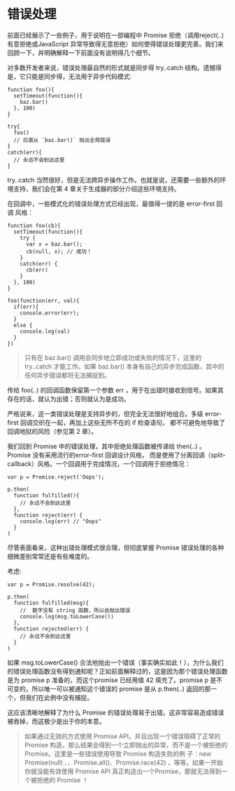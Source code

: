 # 错误处理

前面已经展示了一些例子，用于说明在一部编程中 Promise 拒绝（调用reject(..)有意拒绝或JavaScript 异常导致得无意拒绝）如何使得错误处理更完善。我们来回顾一下，并明确解释一下前面没有说明得几个细节。

对多数开发者来说，错误处理最自然的形式就是同步得 try..catch 结构。遗憾得是，它只能是同步得，无法用于异步代码模式:
```
function foo(){
  setTimeout(function(){
    baz.bar()
  }, 100)
}

try{
  foo()
  // 后面从 `baz.bar()` 抛出全局错误
}
catch(err){
  // 永远不会到达这里
}
```
try..catch 当然很好，但是无法跨异步操作工作。也就是说，还需要一些额外的环境支持，我们会在第 4 章关于生成器的部分介绍这些环境支持。

在回调中，一些模式化的错误处理方式已经出现，最值得一提的是 error-first 回调 风格：
```
function foo(cb){
  setTimeout(function(){
    try {
      var x = baz.bar();
      cb(null, x); // 成功！
    }
    catch(err) {
      cb(err)
    }
  }, 100)
}

foo(function(err, val){
  if(err){
    console.error(err);
  }
  else {
    console.log(val)
  }
})
```

>只有在 baz.bar() 调用会同步地立即成功或失败的情况下，这里的 try..catch 才能工作。如果 baz.bar() 本身有自己的异步完成函数，其中的任何异步错误都将无法捕捉到。

传给 foo(..) 的回调函数保留第一个参数 err ，用于在出错时接收到信号。如果其存在的话，就认为出错；否则就认为是成功。

严格说来，这一类错误处理是支持异步的，但完全无法很好地组合。多级 error-first 回调交织在一起，再加上这些无所不在的 if 检查语句，
都不可避免地导致了回调地狱的风险（参见第 2 章）。

我们回到 Promise 中的错误处理，其中拒绝处理函数被传递给 then(..) 。Promise 没有采用流行的error-first 回调设计风格，
而是使用了分离回调（split-callback）风格。一个回调用于完成情况，一个回调用于拒绝情况：
```
var p = Promise.reject('Oops');

p.then(
  function fulfilled(){
    // 永远不会到达这里
  },
  function reject(err) {
    console.log(err) // "Oops"
  }
)
```
尽管表面看来，这种出错处理模式很合理，但彻底掌握 Promise 错误处理的各种细微差别常常还是有些难度的。

考虑:
```
var p = Promise.resolve(42);

p.then(
  function fulfilled(msg){
    //  数字没有 string 函数，所以会抛出错误
    console.log(msg.toLowerCase())
  },
  function rejected(err) {
    // 永远不会到达这里
  }
)
```
如果 msg.toLowerCase() 合法地抛出一个错误（事实确实如此！），为什么我们的错误处理函数没有得到通知呢？正如前面解释过的，这是因为那个错误处理函数是为 promise p 准备的，而这个promise 已经用值 42 填充了。promise p 是不可变的，所以唯一可以被通知这个错误的 promise 是从 p.then(..) 返回的那一个，但我们在此例中没有捕捉。

这应该清晰地解释了为什么 Promise 的错误处理易于出错。这非常容易造成错误被吞掉，而这极少是出于你的本意。

>如果通过无效的方式使用 Promise API，并且出现一个错误阻碍了正常的Promise 构造，那么结果会得到一个立即抛出的异常，而不是一个被拒绝的 Promise。这里是一些错误使用导致 Promise 构造失败的例 子：new Promise(null) 、、Promise.all()、Promise.race(42) ，等等。如果一开始你就没能有效使用 Promise API 真正构造出一个Promise，那就无法得到一个被拒绝的 Promise ！